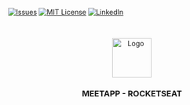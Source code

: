 <!--
*** Thanks for checking out this README Template. If you have a suggestion that would
*** make this better, please fork the repo and create a pull request or simply open
*** an issue with the tag "enhancement".
*** Thanks again! Now go create something AMAZING! :D
***
***
***
*** To avoid retyping too much info. Do a search and replace for the following:
*** github_username, repo, twitter_handle, email
-->

<!-- PROJECT SHIELDS -->
<!--
*** I'm using markdown "reference style" links for readability.
*** Reference links are enclosed in brackets [ ] instead of parentheses ( ).
*** See the bottom of this document for the declaration of the reference variables
*** for contributors-url, forks-url, etc. This is an optional, concise syntax you may use.
*** https://www.markdownguide.org/basic-syntax/#reference-style-links
-->

[![Issues][issues-shield]][issues-url]
[![MIT License][license-shield]][license-url]
[![LinkedIn][linkedin-shield]][linkedin-url]

<!-- PROJECT LOGO -->
<br />
<p align="center">
  <a href="https://github.com/evertondg/bootcamp2019_meetapp">
    <img src="https://avatars0.githubusercontent.com/u/28929274?s=200&v=4" alt="Logo" width="80" height="80">
  </a>

  <h3 align="center">MEETAPP - ROCKETSEAT</h3>

<!-- MARKDOWN LINKS & IMAGES -->
<!-- https://www.markdownguide.org/basic-syntax/#reference-style-links -->

[issues-shield]: https://img.shields.io/github/issues/evertondg/bootcamp2019_meetapp.svg?style=flat-square
[issues-url]: https://github.com/evertondg/bootcamp2019_meetapp/issues
[license-shield]: https://img.shields.io/github/license/evertondg/bootcamp2019_meetapp.svg?style=flat-square
[license-url]: https://github.com/evertondg/bootcamp2019_meetapp/blob/master/LICENSE
[linkedin-shield]: https://img.shields.io/badge/-LinkedIn-black.svg?style=flat-square&logo=linkedin&colorB=555
[linkedin-url]: https://www.linkedin.com/in/evertondegrande/
[product-screenshot]: images/screenshot.png
